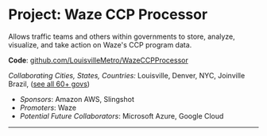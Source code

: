 # Project: Waze CCP Processor

Allows traffic teams and others within governments to store, analyze, visualize, and take action on Waze's CCP program data.

**Code**: [github.com/LouisvilleMetro/WazeCCPProcessor](https://github.com/LouisvilleMetro/WazeCCPProcessor)

_Collaborating Cities, States, Countries:_ Louisville, Denver, NYC, Joinville Brazil,  \([see all 60+ govs](https://github.com/LouisvilleMetro/WazeCCPProcessor/wiki/Waze-CCP-Collaborative-Processor)\)

* _Sponsors_: Amazon AWS, Slingshot
* _Promoters_: Waze
* _Potential Future Collaborators_: Microsoft Azure, Google Cloud

---



